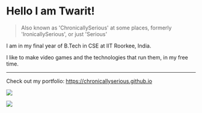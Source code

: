 # Hello I am Twarit! 

> Also known as 'ChronicallySerious' at some places, formerly 'IronicallySerious', or just 'Serious'

I am in my final year of B.Tech in CSE at IIT Roorkee, India.

I like to make video games and the technologies that run them, in my free time.

---

Check out my portfolio: https://chronicallyserious.github.io

![](https://github-readme-stats.vercel.app/api?username=ChronicallySerious&theme=gruvbox&show_icons=true&hide_rank=true&count_private=true&hide=stars&include_all_commits=true)

![](https://komarev.com/ghpvc/?username=ChronicallySerious)
